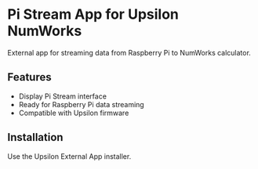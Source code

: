 # Pi Stream App for Upsilon NumWorks

External app for streaming data from Raspberry Pi to NumWorks calculator.

## Features
- Display Pi Stream interface
- Ready for Raspberry Pi data streaming
- Compatible with Upsilon firmware

## Installation
Use the Upsilon External App installer.
